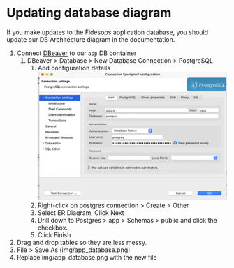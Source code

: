 # Updating database diagram

If you make updates to the Fidesops application database, you should update our DB Architecture diagram in the 
documentation.

1. Connect [DBeaver](https://dbeaver.io/) to our `app` DB container
   1. DBeaver > Database > New Database Connection > PostgreSQL
      1. Add configuration details
      ![Connect app database](../img/connect_app_db_to_dbeaver.png)
      2. Right-click on postgres connection > Create > Other 
      3. Select ER Diagram, Click Next
      4. Drill down to Postgres > app > Schemas > public and click the checkbox.
      5. Click Finish
2. Drag and drop tables so they are less messy.
3. File > Save As (img/app_database.png)
4. Replace img/app_database.png with the new file




